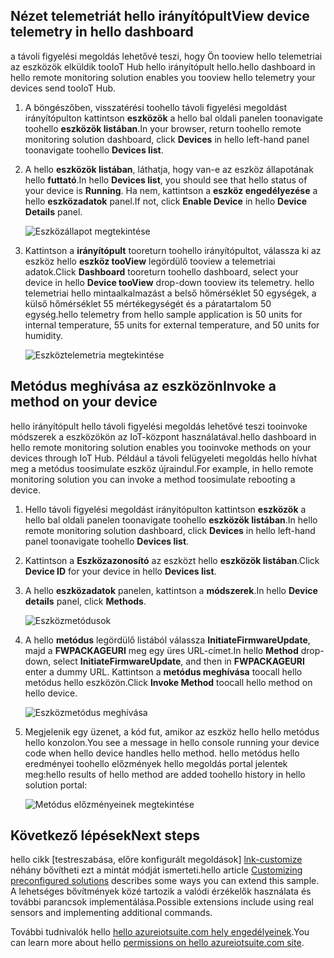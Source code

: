 ## <a name="view-device-telemetry-in-hello-dashboard"></a><span data-ttu-id="214a3-101">Nézet telemetriát hello irányítópult</span><span class="sxs-lookup"><span data-stu-id="214a3-101">View device telemetry in hello dashboard</span></span>
<span data-ttu-id="214a3-102">a távoli figyelési megoldás lehetővé teszi, hogy Ön tooview hello telemetriai az eszközök elküldik tooIoT Hub hello irányítópult hello.</span><span class="sxs-lookup"><span data-stu-id="214a3-102">hello dashboard in hello remote monitoring solution enables you tooview hello telemetry your devices send tooIoT Hub.</span></span>

1. <span data-ttu-id="214a3-103">A böngészőben, visszatérési toohello távoli figyelési megoldást irányítópulton kattintson **eszközök** a hello bal oldali panelen toonavigate toohello **eszközök listában**.</span><span class="sxs-lookup"><span data-stu-id="214a3-103">In your browser, return toohello remote monitoring solution dashboard, click **Devices** in hello left-hand panel toonavigate toohello **Devices list**.</span></span>
2. <span data-ttu-id="214a3-104">A hello **eszközök listában**, láthatja, hogy van-e az eszköz állapotának hello **futtató**.</span><span class="sxs-lookup"><span data-stu-id="214a3-104">In hello **Devices list**, you should see that hello status of your device is **Running**.</span></span> <span data-ttu-id="214a3-105">Ha nem, kattintson a **eszköz engedélyezése** a hello **eszközadatok** panel.</span><span class="sxs-lookup"><span data-stu-id="214a3-105">If not, click **Enable Device** in hello **Device Details** panel.</span></span>
   
    ![Eszközállapot megtekintése][18]
3. <span data-ttu-id="214a3-107">Kattintson a **irányítópult** tooreturn toohello irányítópultot, válassza ki az eszköz hello **eszköz tooView** legördülő tooview a telemetriai adatok.</span><span class="sxs-lookup"><span data-stu-id="214a3-107">Click **Dashboard** tooreturn toohello dashboard, select your device in hello **Device tooView** drop-down tooview its telemetry.</span></span> <span data-ttu-id="214a3-108">hello telemetriai hello mintaalkalmazást a belső hőmérséklet 50 egységek, a külső hőmérséklet 55 mértékegységét és a páratartalom 50 egység.</span><span class="sxs-lookup"><span data-stu-id="214a3-108">hello telemetry from hello sample application is 50 units for internal temperature, 55 units for external temperature, and 50 units for humidity.</span></span>
   
    ![Eszköztelemetria megtekintése][img-telemetry]

## <a name="invoke-a-method-on-your-device"></a><span data-ttu-id="214a3-110">Metódus meghívása az eszközön</span><span class="sxs-lookup"><span data-stu-id="214a3-110">Invoke a method on your device</span></span>
<span data-ttu-id="214a3-111">hello irányítópult hello távoli figyelési megoldás lehetővé teszi tooinvoke módszerek a eszközökön az IoT-központ használatával.</span><span class="sxs-lookup"><span data-stu-id="214a3-111">hello dashboard in hello remote monitoring solution enables you tooinvoke methods on your devices through IoT Hub.</span></span> <span data-ttu-id="214a3-112">Például a távoli felügyeleti megoldás hello hívhat meg a metódus toosimulate eszköz újraindul.</span><span class="sxs-lookup"><span data-stu-id="214a3-112">For example, in hello remote monitoring solution you can invoke a method toosimulate rebooting a device.</span></span>

1. <span data-ttu-id="214a3-113">Hello távoli figyelési megoldást irányítópulton kattintson **eszközök** a hello bal oldali panelen toonavigate toohello **eszközök listában**.</span><span class="sxs-lookup"><span data-stu-id="214a3-113">In hello remote monitoring solution dashboard, click **Devices** in hello left-hand panel toonavigate toohello **Devices list**.</span></span>
2. <span data-ttu-id="214a3-114">Kattintson a **Eszközazonosító** az eszközt hello **eszközök listában**.</span><span class="sxs-lookup"><span data-stu-id="214a3-114">Click **Device ID** for your device in hello **Devices list**.</span></span>
3. <span data-ttu-id="214a3-115">A hello **eszközadatok** panelen, kattintson a **módszerek**.</span><span class="sxs-lookup"><span data-stu-id="214a3-115">In hello **Device details** panel, click **Methods**.</span></span>
   
    ![Eszközmetódusok][13]
4. <span data-ttu-id="214a3-117">A hello **metódus** legördülő listából válassza **InitiateFirmwareUpdate**, majd a **FWPACKAGEURI** meg egy üres URL-címet.</span><span class="sxs-lookup"><span data-stu-id="214a3-117">In hello **Method** drop-down, select **InitiateFirmwareUpdate**, and then in **FWPACKAGEURI** enter a dummy URL.</span></span> <span data-ttu-id="214a3-118">Kattintson a **metódus meghívása** toocall hello metódus hello eszközön.</span><span class="sxs-lookup"><span data-stu-id="214a3-118">Click **Invoke Method** toocall hello method on hello device.</span></span>
   
    ![Eszközmetódus meghívása][14]
   

5. <span data-ttu-id="214a3-120">Megjelenik egy üzenet, a kód fut, amikor az eszköz hello hello metódus hello konzolon.</span><span class="sxs-lookup"><span data-stu-id="214a3-120">You see a message in hello console running your device code when hello device handles hello method.</span></span> <span data-ttu-id="214a3-121">hello metódus hello eredményei toohello előzmények hello megoldás portal jelentek meg:</span><span class="sxs-lookup"><span data-stu-id="214a3-121">hello results of hello method are added toohello history in hello solution portal:</span></span>

    ![Metódus előzményeinek megtekintése][img-method-history]

## <a name="next-steps"></a><span data-ttu-id="214a3-123">Következő lépések</span><span class="sxs-lookup"><span data-stu-id="214a3-123">Next steps</span></span>
<span data-ttu-id="214a3-124">hello cikk [testreszabása, előre konfigurált megoldások] [ lnk-customize] néhány bővítheti ezt a mintát módját ismerteti.</span><span class="sxs-lookup"><span data-stu-id="214a3-124">hello article [Customizing preconfigured solutions][lnk-customize] describes some ways you can extend this sample.</span></span> <span data-ttu-id="214a3-125">A lehetséges bővítmények közé tartozik a valódi érzékelők használata és további parancsok implementálása.</span><span class="sxs-lookup"><span data-stu-id="214a3-125">Possible extensions include using real sensors and implementing additional commands.</span></span>

<span data-ttu-id="214a3-126">További tudnivalók hello [hello azureiotsuite.com hely engedélyeinek][lnk-permissions].</span><span class="sxs-lookup"><span data-stu-id="214a3-126">You can learn more about hello [permissions on hello azureiotsuite.com site][lnk-permissions].</span></span>

[13]: ./media/iot-suite-visualize-connecting/suite4.png
[14]: ./media/iot-suite-visualize-connecting/suite7-1.png
[18]: ./media/iot-suite-visualize-connecting/suite10.png
[img-telemetry]: ./media/iot-suite-visualize-connecting/telemetry.png
[img-method-history]: ./media/iot-suite-visualize-connecting/history.png
[lnk-customize]: ../articles/iot-suite/iot-suite-guidance-on-customizing-preconfigured-solutions.md
[lnk-permissions]: ../articles/iot-suite/iot-suite-permissions.md
